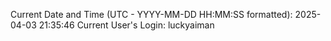 Current Date and Time (UTC - YYYY-MM-DD HH:MM:SS formatted): 2025-04-03 21:35:46
Current User's Login: luckyaiman
